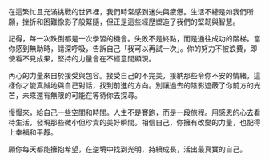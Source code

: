 在這繁忙且充滿挑戰的世界裡，我們時常感到迷失與疲憊。生活不總是如我們所願，挫折和困難像影子般緊隨，但正是這些經歷塑造了我們的堅韌與智慧。

記得，每一次跌倒都是一次學習的機會。失敗不是終點，而是通往成功的階梯。當你感到無助時，請深呼吸，告訴自己「我可以再試一次」。你的努力不被浪費，即使看不見成果，堅持的力量會在不經意間顯現。

內心的力量來自於接受與包容。接受自己的不完美，接納那些令你不安的情緒，這樣你才能真誠地與自己對話，找到前進的方向。別讓過去的陰影遮蔽了你前方的光芒，未來還有無限的可能在等待你去探尋。

慢慢來，給自己一些空間和時間。人生不是賽跑，而是一段旅程。用感恩的心去看待生活，發現那些微小但珍貴的美好瞬間。相信自己，你擁有改變的力量，也配得上幸福和平靜。

願你每天都能擁抱希望，在逆境中找到光明，持續成長，活出最真實的自己。
